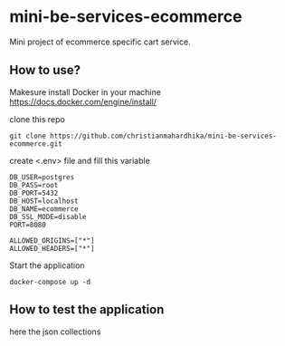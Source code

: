 # mini-be-services-ecommerce


Mini project of ecommerce specific cart service. 

## **How to use?**

Makesure install Docker in your machine 
https://docs.docker.com/engine/install/

clone this repo
```
git clone https://github.com/christianmahardhika/mini-be-services-ecommerce.git
```

create <.env> file and fill this variable
```
DB_USER=postgres
DB_PASS=root
DB_PORT=5432
DB_HOST=localhost
DB_NAME=ecommerce
DB_SSL_MODE=disable
PORT=8080

ALLOWED_ORIGINS=["*"]
ALLOWED_HEADERS=["*"]
```

Start the application 
```
docker-compose up -d
```

## How to test the application

here the json collections


